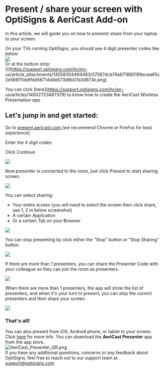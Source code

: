 # Present / share your screen with OptiSigns & AeriCast Add-on

In this article, we will guide you on how to present/ share from your laptop
to your screen.

On your TVs running OptiSigns, you should see 4 digit presenter codes like
below:  
![](https://support.optisigns.com/hc/article_attachments/14557704816659)  
Or at the bottom strip:  
![](https://support.optisigns.com/hc/en-
us/article_attachments/14558304494483/57587dcb74a671880199ecea65c2e566f11ddffdd56714dde673d8b07a3d973e.png)

You can click [here](https://support.optisigns.com/hc/en-
us/articles/14502723487379) to know how to create the AeriCast Wireless
Presentation app

## **Let's jump in and get started:**

Go to [present.aericast.com ](https://present.aericast.com/)(we recommend
Chrome or FireFox for best experience).

Enter the 4 digit codes

Click Continue

![](https://support.optisigns.com/hc/article_attachments/14502304608531)

Now presenter is connected to the room, just click Present to start sharing
screen.

![](https://support.optisigns.com/hc/article_attachments/14502347997843)

You can select sharing:

  * Your entire screen (you will need to select the screen then click share, see 1, 2 in below screenshot)
  * A certain Application
  * Or a certain Tab on your Browser

![](https://support.optisigns.com/hc/article_attachments/14502351030035)

You can stop presenting by click either the "Stop" button or "Stop Sharing"
button.

![](https://support.optisigns.com/hc/article_attachments/14502387545875)

If there are more than 1 presenters, you can share the Presenter Code with
your colleague so they can join the room as presenters.

![](https://support.optisigns.com/hc/article_attachments/14502381725075)

When there are more than 1 presenters, the app will show the list of
presenters, and when it's your turn to present, you can stop the current
presenters and then share your screen.

![](https://support.optisigns.com/hc/article_attachments/14502391260435)

### That's all!

You can also present from iOS, Android phone, or tablet to your screen. Click
[here](https://support.optisigns.com/hc/en-us/articles/14557706459283) for
more info. You can download the **AeriCast Presenter** app from the app store.  
![AeriCast_Presenter_QR.png](https://support.optisigns.com/hc/article_attachments/23736190630547)  
If you have any additional questions, concerns or any feedback about
OptiSigns, feel free to reach out to our support team at
[support@optisigns.com](mailto:support@optisigns.com)

